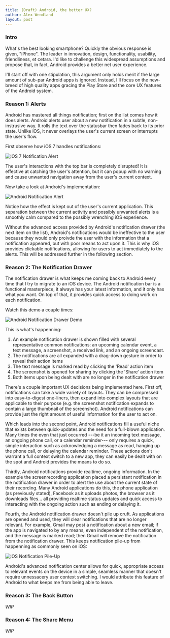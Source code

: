 ```yaml
---
title: (Draft) Android, the better UX?
author: Alex Wendland
layout: post
---
```

### Intro

What's the best looking smartphone? Quickly the obvious response is given, "iPhone". The leader in innovation, design, functionality, usability, friendliness, et cetara. I'd like to challenge this widespread assumptions and propose that, in fact, Android provides a better net user experience.

I'll start off with one stipulation, this argument only holds merit if the large amount of sub-par Android apps is ignored. Instead, I'll focus on the new-breed of high quality apps gracing the Play Store and the core UX features of the Android system.

<!--break-->

### Reason 1: Alerts

Android has mastered all things notification; first on the list comes how it does alerts. Android alerts user about a new notification in a subtle, non-instrusive way. It rolls the text over the statusbar then fades back to its prior state. Unlike iOS, it never overlays the user's current screen or interrupts the user's flow.

First observe how iOS 7 handles notifications:

![iOS 7 Notification Alert](/img/posts/2014-03-28_ios-notif-alert.gif)

The user's interactions with the top bar is completely disrupted! It is effective at catching the user's attention, but it can popup with no warning and cause unwanted navigation away from the user's current context.

Now take a look at Android's implementation:

![Android Notification Alert](/img/posts/2014-03-28_android-notif-alert.gif)

Notice how the effect is kept out of the user's current application. This separation between the current activity and possibly unwanted alerts is a smoothly calm compared to the possibly wrenching iOS experience.

Without the advanced access provided by Android's notification drawer (the next item on the list), Android's notifications would be ineffective to the user because they would only proivde the user with the information that a notification appeared, but with poor means to act upon it. This is why iOS provides clickable notifications, allowing for users to act immediately to the alerts. This will be addressed further in the following section.

### Reason 2: The Notification Drawer

The notification drawer is what keeps me coming back to Android every time that I try to migrate to an iOS device. The Android notification bar is a functional masterpiece, it always has your latest information, and it only has what you want. On top of that, it provides quick access to doing work on each notification.

Watch this demo a couple times:

![Android Notification Drawer Demo](/img/posts/2014-03-28_android-notif-drawer.gif)

This is what's happenning:

  1. An example notification drawer is shown filled with several representative common notifications: an upcoming calendar event, a text message, a screenshot, a received link, and an ongoing screencast.
  2. The notifications are all expanded with a drag-down gesture in order to reveal their action items
  3. The text message is marked read by clicking the 'Read' action item
  4. The screenshot is opened for sharing by clicking the 'Share' action item
  5. Both items upon being dealt with are no longer in the notification drawer
  
There's a couple important UX decisions being implemented here. First off, notifications can take a wide variety of layouts. They can be compressed into easy-to-digest one-liners, then expand into complex layouts that are applicable to their purpose (e.g. the screenshot notification expands to contain a large thumbnail of the screenshot). Android notifications can provide just the right amount of useful information for the user to act on.

Which leads into the second point, Android notifications fill a useful niche that exists between quick-updates and the need for a full-blown application. Many times the even that just occurred ---be it an incoming text message, an ongoing phone call, or a calendar reminder--- only requires a quick, simple interaction such as acknowledging a message as read, hanging up the phone call, or delaying the calendar reminder. These actions don't warrant a full context switch to a new app, they can easily be dealt with on the spot and Android provides the means to do so.

Thirdly, Android notifications provide realtime, ongoing information. In the example the screenrecording application placed a persistant notification in the notification drawer in order to alert the use about the current state of their recording. Many Android applications do this, the phone application (as previously stated), Facebook as it uploads photos, the browser as it downloads files... all providing realtime status updates and quick access to interacting with the ongoing action such as ending or delaying it.

Fourth, the Android notification drawer doesn't pile up cruft. As applications are opened and used, they will clear notifications that are no longer relevant. For example, Gmail may post a notification about a new email; if the app is navigated to by any means, even independent of the notification, and the message is marked read; then Gmail will remove the notification from the notification drawer. This keeps notification pile-up from happenning as commonly seen on iOS:

![iOS Notification Pile-Up](/img/posts/2014-03-28_ios-notif-drawer.png)

Android's advanced notification center allows for quick, appropriate access to relevant events on the device in a simple, seamless manner that doesn't require unnessacery user context switching. I would attribute this feature of Android to what keeps me from being able to leave.

### Reason 3: The Back Button

_WIP_

### Reason 4: The Share Menu

_WIP_